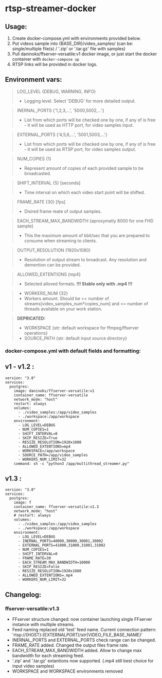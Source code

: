 # rtsp-streamer-docker

## Usage:

1. Create docker-compose.yml with environments provided below.
2. Put videos sample into {BASE_DIR}/video_samples/ (can be: single/multiple file(s) / '.zip' or '.tar.gz' file with samples)
3. Pull daninoks/ffserver-versatile:v1 docker image, or just start the docker container with `docker-compose up`
4. RTSP links will be provided in docker logs.

## Environment vars:

> LOG_LEVEL {DEBUG, WARNING, INFO}
>
> - Logging level. Select 'DEBUG' for more detailed output.

> INERNAL_PORTS {'1,2,3,...', '5000,5002,...'}
>
> - List from which ports will be checked one by one, if any of is free - it will be used as HTTP port, for video samples input.

> EXTERNAL_PORTS {'4,5,6,...', '5001,5003,...'}
>
> - List from which ports will be checked one by one, if any of is free - it will be used as RTSP port, for video samples output.

> NUM_COPIES {1}
>
> - Represent amount of copies of each provided sample to be broadcasted.

> SHIFT_INTERVAL {5} [seconds]
>
> - Time interval on which each video start point will be shifted.

> FRAME_RATE {30} [fps]
>
> - Disired frame reate of output samples.

> EACH_STREAM_MAX_BANDWIDTH {aproxymatly 8000 for one FHD sample}
>
> - This the maximum amount of kbit/sec that you are prepared to consume when streaming to clients.

> OUTPUT_RESOLUTION {1920x1080}
>
> - Resolution of output stream to broadcast. Any resolution and demention can be provided.

> ALLOWED_EXTENTIONS {mp4}
>
> - Selected alloved formats.
>   **!!! Stable only with .mp4 !!!**

> - WORKERS_NUM {32}
> - Workers amount. Should be >= number of streams[video_samples_num*copies_num] and <= number of threads available on your work station.

> **DEPRICATED:**
>
> - WORKSPACE {str: default workspace for ffmpeg/ffserver operations}
> - SOURCE_PATH {str: default input source directory}

### docker-compose.yml with default fields and formatting:

## v1 - v1.2 :

```
version: "3.0"
services:
  postgres:
    image: daninoks/ffserver-versatile:v1
    container_name: ffserver-versatile
    network_mode: "host"
    restart: always
    volumes:
      - ./video_samples:/app/video_samples
      - ./workspace:/app/workspace
    environment:
      - LOG_LEVEL=DEBUG
      - NUM_COPIES=1
      - SHIFT_INTERVAL=0
      - SKIP_RESIZE=True
      - RESIZE_RESOLUTION=1920x1080
      - ALLOWED_EXTENTIONS=mp4
      - WORKSPACE=/app/workspace
      - SOURCE_PATH=/app/video_samples
      - WORKERS_NUM_LIMIT=32
    command: sh -c "python3 /app/multithread_streamer.py"
```

## v1.3 :

```
version: "3.0"
services:
  postgres:
    image: f
    container_name: ffserver-versatile:v1.3
    network_mode: "host"
    # restart: always
    volumes:
      - ./video_samples:/app/video_samples
      - ./workspace:/app/workspace
    environment:
      - LOG_LEVEL=DEBUG
      - INERNAL_PORTS=40000,30000,30001,30002
      - EXTERNAL_PORTS=41000,31000,31001,31002
      - NUM_COPIES=1
      - SHIFT_INTERVAL=0
      - FRAME_RATE=30
      - EACH_STREAM_MAX_BANDWIDTH=10000
      - SKIP_RESIZE=False
      - RESIZE_RESOLUTION=1920x1080
      - ALLOWED_EXTENTIONS=.mp4
      - WORKERS_NUM_LIMIT=32
```

## Changelog:

### ffserver-versatile:v1.3

- FFserver structure changed: now container launching single FFserver instance with multiple streams.
- Feed naming replaced old 'test' feed name. Current connection pattern: 'rtsp://{HOST}:{EXTERNAL*PORT}/str*{VIDEO_FILE_BASE_NAME}'
- INERNAL_PORTS and EXTERNAL_PORTS check range can be changed.
- FRAME_RATE added. Changed the output files frame rate.
- EACH_STREAM_MAX_BANDWIDTH added. Allow to change max bandwidth for each streaming feed.
- '.zip' and '.tar.gz' extantions now supported. (.mp4 still best choice for input video samples)
- WORKSPACE and WORKSPACE environments removed
